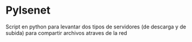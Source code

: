 # Pylsenet
Script en python para levantar dos tipos de servidores (de descarga y de subida) para compartir archivos atraves de la red 
